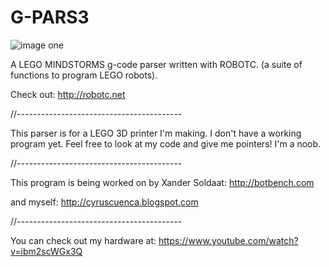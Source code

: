 # G-PARS3

![image one](/media/img1.jpg)

A LEGO MINDSTORMS g-code parser written with ROBOTC.
(a suite of functions to program LEGO robots).

Check out: http://robotc.net

//-----------------------------------------

This parser is for a LEGO 3D printer I'm making. I don't have a working program yet. 
Feel free to look at my code and give me pointers! I'm a noob.

//-----------------------------------------

This program is being worked on by Xander Soldaat: http://botbench.com

and myself: http://cyruscuenca.blogspot.com

//-----------------------------------------

You can check out my hardware at: https://www.youtube.com/watch?v=ibm2scWGx3Q
